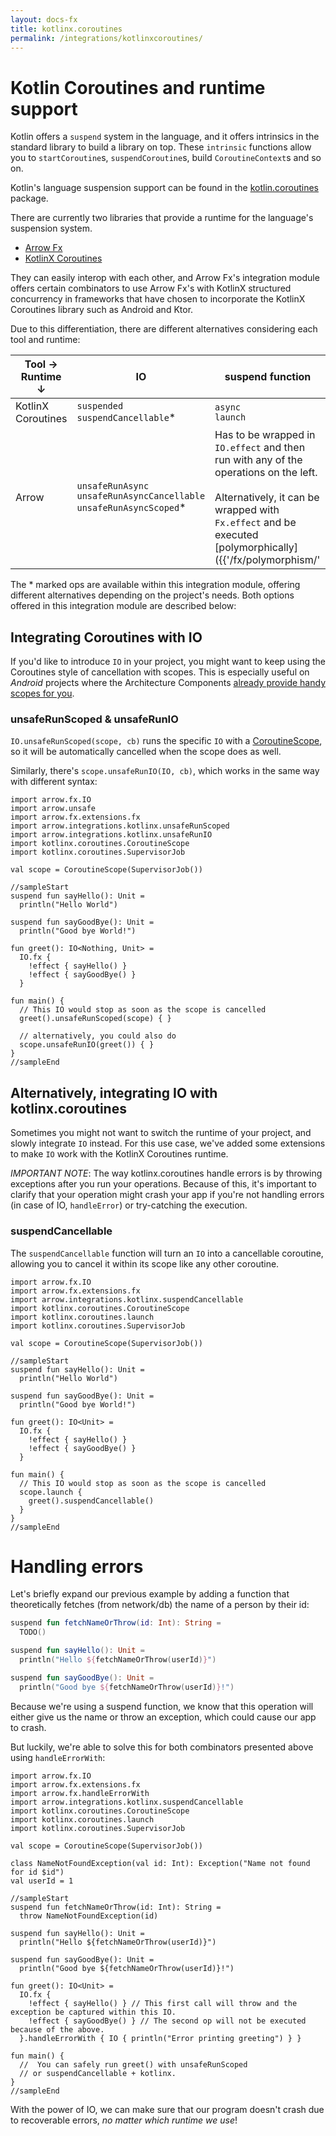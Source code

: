 ```yaml
---
layout: docs-fx
title: kotlinx.coroutines
permalink: /integrations/kotlinxcoroutines/
---
```


# Kotlin Coroutines and runtime support

Kotlin offers a `suspend` system in the language, and it offers intrinsics in the standard library to build a library on top. These `intrinsic` functions allow you to `startCoroutine`s, `suspendCoroutine`s, build `CoroutineContext`s and so on.

Kotlin's language suspension support can be found in the [kotlin.coroutines](https://kotlinlang.org/api/latest/jvm/stdlib/kotlin.coroutines/index.html) package.

There are currently two libraries that provide a runtime for the language's suspension system.

- [Arrow Fx](https://arrow-kt.io/docs/fx/)
- [KotlinX Coroutines](https://github.com/Kotlin/kotlinx.coroutines)

They can easily interop with each other, and Arrow Fx's integration module offers certain combinators to use Arrow Fx's with KotlinX structured concurrency in frameworks that have chosen to incorporate the KotlinX Coroutines library such as Android and Ktor.

Due to this differentiation, there are different alternatives considering each tool and runtime:

| Tool →<br>Runtime ↓ | IO                                          | suspend function    |
|--------------------|----------------------------------------------|---------------------|
| KotlinX Coroutines | `suspended`<br>`suspendCancellable`*         | `async`<br>`launch` |
| Arrow              | `unsafeRunAsync`<br>`unsafeRunAsyncCancellable`<br>`unsafeRunAsyncScoped`* | Has to be wrapped in `IO.effect` and then run with any of the operations on the left.<br><br>Alternatively, it can be wrapped with `Fx.effect` and be executed [polymorphically]({{'/fx/polymorphism/' | relative_url }}). |

The * marked ops are available within this integration module, offering different alternatives depending on the project's needs. Both options offered in this integration module are described below:

## Integrating Coroutines with IO

If you'd like to introduce `IO` in your project, you might want to keep using the Coroutines style of cancellation with scopes. This is especially useful on *Android* projects where the Architecture Components [already provide handy scopes for you](https://developer.android.com/topic/libraries/architecture/coroutines#lifecycle-aware).

### unsafeRunScoped & unsafeRunIO

`IO.unsafeRunScoped(scope, cb)` runs the specific `IO` with a [CoroutineScope](https://kotlin.github.io/kotlinx.coroutines/kotlinx-coroutines-core/kotlinx.coroutines/-coroutine-scope/index.html), so it will be automatically cancelled when the scope does as well.

Similarly, there's `scope.unsafeRunIO(IO, cb)`, which works in the same way with different syntax:

```kotlin:ank:playground
import arrow.fx.IO
import arrow.unsafe
import arrow.fx.extensions.fx
import arrow.integrations.kotlinx.unsafeRunScoped
import arrow.integrations.kotlinx.unsafeRunIO
import kotlinx.coroutines.CoroutineScope
import kotlinx.coroutines.SupervisorJob

val scope = CoroutineScope(SupervisorJob())

//sampleStart
suspend fun sayHello(): Unit =
  println("Hello World")

suspend fun sayGoodBye(): Unit =
  println("Good bye World!")

fun greet(): IO<Nothing, Unit> =
  IO.fx {
    !effect { sayHello() }
    !effect { sayGoodBye() }
  }

fun main() {
  // This IO would stop as soon as the scope is cancelled
  greet().unsafeRunScoped(scope) { }

  // alternatively, you could also do
  scope.unsafeRunIO(greet()) { }
}
//sampleEnd
```


## Alternatively, integrating IO with kotlinx.coroutines

Sometimes you might not want to switch the runtime of your project, and slowly integrate `IO` instead. For this use case, we've added some extensions to make `IO` work with the KotlinX Coroutines runtime.

*IMPORTANT NOTE*: The way kotlinx.coroutines handle errors is by throwing exceptions after you run your operations. Because of this, it's important to clarify that your operation might crash your app if you're not handling errors (in case of IO, `handleError`) or try-catching the execution.

### suspendCancellable

The `suspendCancellable` function will turn an `IO` into a cancellable coroutine, allowing you to cancel it within its scope like any other coroutine.

```kotlin:ank:playground
import arrow.fx.IO
import arrow.fx.extensions.fx
import arrow.integrations.kotlinx.suspendCancellable
import kotlinx.coroutines.CoroutineScope
import kotlinx.coroutines.launch
import kotlinx.coroutines.SupervisorJob

val scope = CoroutineScope(SupervisorJob())

//sampleStart
suspend fun sayHello(): Unit =
  println("Hello World")

suspend fun sayGoodBye(): Unit =
  println("Good bye World!")

fun greet(): IO<Unit> =
  IO.fx {
    !effect { sayHello() }
    !effect { sayGoodBye() }
  }

fun main() {
  // This IO would stop as soon as the scope is cancelled
  scope.launch {
    greet().suspendCancellable()
  }
}
//sampleEnd
```

# Handling errors

Let's briefly expand our previous example by adding a function that theoretically fetches (from network/db) the name of a person by their id:

```kotlin
suspend fun fetchNameOrThrow(id: Int): String =
  TODO()

suspend fun sayHello(): Unit =
  println("Hello ${fetchNameOrThrow(userId)}")

suspend fun sayGoodBye(): Unit =
  println("Good bye ${fetchNameOrThrow(userId)}!")
```

Because we're using a suspend function, we know that this operation will either give us the name or throw an exception, which could cause our app to crash.

But luckily, we're able to solve this for both combinators presented above using `handleErrorWith`:

```kotlin:ank:playground
import arrow.fx.IO
import arrow.fx.extensions.fx
import arrow.fx.handleErrorWith
import arrow.integrations.kotlinx.suspendCancellable
import kotlinx.coroutines.CoroutineScope
import kotlinx.coroutines.launch
import kotlinx.coroutines.SupervisorJob

val scope = CoroutineScope(SupervisorJob())

class NameNotFoundException(val id: Int): Exception("Name not found for id $id")
val userId = 1

//sampleStart
suspend fun fetchNameOrThrow(id: Int): String =
  throw NameNotFoundException(id)

suspend fun sayHello(): Unit =
  println("Hello ${fetchNameOrThrow(userId)}")

suspend fun sayGoodBye(): Unit =
  println("Good bye ${fetchNameOrThrow(userId)}!")

fun greet(): IO<Unit> =
  IO.fx {
    !effect { sayHello() } // This first call will throw and the exception be captured within this IO.
    !effect { sayGoodBye() } // The second op will not be executed because of the above.
  }.handleErrorWith { IO { println("Error printing greeting") } }

fun main() {
  //  You can safely run greet() with unsafeRunScoped
  // or suspendCancellable + kotlinx.
}
//sampleEnd
```

With the power of IO, we can make sure that our program doesn't crash due to recoverable errors, *no matter which runtime we use*!
